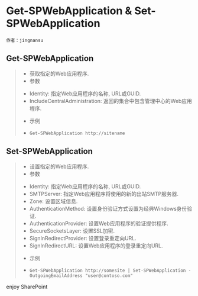 # Get-SPWebApplication &amp; Set-SPWebApplication
	作者：jingnansu

## Get-SPWebApplication     
> - 获取指定的Web应用程序.
> - 参数
>  + Identity: 指定Web应用程序的名称, URL或GUID.
>  + IncludeCentralAdministration: 返回的集合中包含管理中心的Web应用程序.
> - 示例
>  + `Get-SPWebApplication http://sitename`

## Set-SPWebApplication     
> - 设置指定的Web应用程序.
> - 参数
>  + Identity: 指定Web应用程序的名称, URL或GUID.
>  + SMTPServer: 指定Web应用程序将使用的新的出站SMTP服务器.
>  + Zone: 设置区域信息.
>  + AuthenticationMethod: 设置身份验证方式设置为经典Windows身份验证.
>  + AuthenticationProvider: 设置Web应用程序的验证提供程序.
>  + SecureSocketsLayer: 设置SSL加密.
>  + SignInRedirectProvider: 设置登录重定向URL.
>  + SignInRedirectURL: 设置Web应用程序的登录重定向URL.
> - 示例
>  + `Get-SPWebApplication http://somesite | Set-SPWebApplication -OutgoingEmailAddress "user@contoso.com"`

enjoy SharePoint

